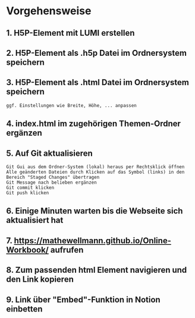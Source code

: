 # Vorgehensweise

## 1. H5P-Element mit LUMI erstellen
## 2. H5P-Element als .h5p Datei im Ordnersystem speichern
## 3. H5P-Element als .html Datei im Ordnersystem speichern
    ggf. Einstellungen wie Breite, Höhe, ... anpassen
## 4. index.html im zugehörigen Themen-Ordner ergänzen
## 5. Auf Git aktualisieren
    Git Gui aus dem Ordner-System (lokal) heraus per Rechtsklick öffnen
    Alle geänderten Dateien durch Klicken auf das Symbol (links) in den Bereich "Staged Changes" übertragen
    Git Message nach belieben ergänzen
    Git commit klicken
    Git push klicken
## 6. Einige Minuten warten bis die Webseite sich aktualisiert hat
## 7. https://mathewellmann.github.io/Online-Workbook/ aufrufen
## 8. Zum passenden html Element navigieren und den Link kopieren
## 9. Link über "Embed"-Funktion in Notion einbetten
    
